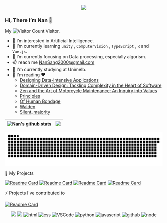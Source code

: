 <p align="center">
  <img align='center' src='https://github.com/mayankchaudhary26/Cool-Readme-ideas/blob/master/data/night%20code.gif' width='30"'><br>
</p>
 
 ### Hi, There I’m Nan 👋
My ![Visitor Count](https://profile-counter.glitch.me/NanSang2000/count.svg) Visitor.
 - 👀 I’m interested in Artificial Intelligence.
 - 🌱 I’m currently learning `unity` , `ComputerVision` , `TypeScript` , `R` and `Vue.js`.                 
 - 🔭 I’m currently focusing on Data processing, especially algorism.
 - 📫 reach me NanSang2000@gmail.com
 - 🏫 I'm currently studying at Unimelb.
 - 📖 I'm reading  ❤️
    + [Designing Data-Intensive Applications](https://www.oreilly.com/library/view/designing-data-intensive-applications/9781491903063/)
    + [Domain-Driven Design: Tackling Complexity in the Heart of Software](https://www.dddcommunity.org/book/evans_2003/)
    + [Zen and the Art of Motorcycle Maintenance: An Inquiry into Values](https://en.wikipedia.org/wiki/Zen_and_the_Art_of_Motorcycle_Maintenance)
    + [Principles](https://www.principles.com/)
    + [Of Human Bondage](https://en.wikipedia.org/wiki/Of_Human_Bondage)
    + [Walden](https://en.wikipedia.org/wiki/Walden)
    + [Silent_majority](https://en.wikipedia.org/wiki/Silent_majority)

 
 | <a href="https://github.com/anuraghazra/github-readme-stats"><img align="center" src="https://github-readme-stats.vercel.app/api?username=NanSang2000&show_icons=true&include_all_commits=true&theme=buefy&hide_border=true" alt="Nan's github stats" /></a> | <a href="https://github.com/anuraghazra/github-readme-stats"><img align="center" src="https://github-readme-stats.vercel.app/api/top-langs/?username=NanSang2000&layout=compact&theme=buefy&hide_border=true" /></a> |
| ------------- | ------------- |

 

<img align='center' src='https://github.com/NanSang2000/NanSang2000/blob/output/github-contribution-grid-snake.svg' width='900"'>

 🎃 My Projects

 [![Readme Card](https://github-readme-stats.vercel.app/api/pin/?username=NanSang2000&repo=XiaoAiTimetable)](https://github.com/NanSang2000/XiaoAiTimetable)
 [![Readme Card](https://github-readme-stats.vercel.app/api/pin/?username=NanSang2000&repo=Douyin_project_server)](https://github.com/NanSang2000/Douyin_project_server)
 [![Readme Card](https://github-readme-stats.vercel.app/api/pin/?username=NanSang2000&repo=hackethon-battleship)](https://github.com/NanSang2000/hackethon-battleship)
 [![Readme Card](https://github-readme-stats.vercel.app/api/pin/?username=NanSang2000&repo=DotCraft)](https://github.com/NanSang2000/DotCraft)
 
 ⚡ Projects I've contributed to 
 
  [![Readme Card](https://github-readme-stats.vercel.app/api/pin/?username=NanSang2000&repo=uom-study-spaces)](https://github.com/NanSang2000/uom-study-spaces)
  
 <div align="center">
  <img src="https://i.giphy.com/media/eNAsjO55tPbgaor7ma/200w.webp" width="100">
  <img src="https://i.giphy.com/media/VgGthkhUvGgOit7Y9i/200.webp" width="100">
  <img alt-"html5" src="https://media.giphy.com/media/XAxylRMCdpbEWUAvr8/giphy.gif" width="100" title="html">
  <img alt="css" src="https://media.giphy.com/media/fsEaZldNC8A1PJ3mwp/giphy.gif" width="100" title="css">
  <img alt="VSCode" src="https://i.giphy.com/media/IdyAQJVN2kVPNUrojM/200.webp" width="100" title="vscode">
  <img alt="python" src="https://i.giphy.com/media/LMt9638dO8dftAjtco/200.webp" width="100" title="python">
  <img alt="javascript" src="https://media3.giphy.com/media/ln7z2eWriiQAllfVcn/200w.webp" width="100" title="javascript">
  <img alt="github" src="https://i.giphy.com/media/KzJkzjggfGN5Py6nkT/200.webp" width="100" title="github">
  <img alt="node" src="https://media.giphy.com/media/kdFc8fubgS31b8DsVu/giphy.gif" width="85" title="node">
</div>

<!---
NanSang2000/NanSang2000 is a ✨ special ✨ repository because its `README.md` (this file) appears on your GitHub profile.
You can click the Preview link to take a look at your changes.
--->
</div>
